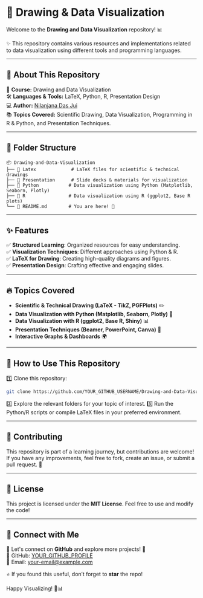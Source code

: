 # 🎨 Drawing & Data Visualization

Welcome to the **Drawing and Data Visualization** repository! 📊

✨ This repository contains various resources and implementations related to data visualization using different tools and programming languages.

---

## 📌 About This Repository

📖 **Course:** Drawing and Data Visualization  
🛠 **Languages & Tools:** LaTeX, Python, R, Presentation Design  
💻 **Author:** [Nilanjana Das Jui](https://github.com/YOUR_GITHUB_PROFILE)  
📚 **Topics Covered:** Scientific Drawing, Data Visualization, Programming in R & Python, and Presentation Techniques.

---

## 📂 Folder Structure

```plaintext
📦 Drawing-and-Data-Visualization
├── 📁 Latex             # LaTeX files for scientific & technical drawings
├── 📁 Presentation      # Slide decks & materials for visualization
├── 📁 Python           # Data visualization using Python (Matplotlib, Seaborn, Plotly)
├── 📁 R                # Data visualization using R (ggplot2, Base R plots)
└── 📜 README.md        # You are here! 🎯
```

---

## ✨ Features

✅ **Structured Learning**: Organized resources for easy understanding.  
✅ **Visualization Techniques**: Different approaches using Python & R.  
✅ **LaTeX for Drawing**: Creating high-quality diagrams and figures.  
✅ **Presentation Design**: Crafting effective and engaging slides.  

---

## 🔥 Topics Covered

- **Scientific & Technical Drawing (LaTeX - TikZ, PGFPlots)** ✏️
- **Data Visualization with Python (Matplotlib, Seaborn, Plotly)** 🐍
- **Data Visualization with R (ggplot2, Base R, Shiny)** 📊
- **Presentation Techniques (Beamer, PowerPoint, Canva)** 🎤
- **Interactive Graphs & Dashboards** 🌍

---

## 🚀 How to Use This Repository

1️⃣ Clone this repository:
```bash
git clone https://github.com/YOUR_GITHUB_USERNAME/Drawing-and-Data-Visualization.git
```
2️⃣ Explore the relevant folders for your topic of interest.
3️⃣ Run the Python/R scripts or compile LaTeX files in your preferred environment.

---

## 🤝 Contributing

This repository is part of a learning journey, but contributions are welcome! If you have any improvements, feel free to fork, create an issue, or submit a pull request. 🚀

---

## 📜 License

This project is licensed under the **MIT License**. Feel free to use and modify the code!

---

## 🚀 Connect with Me

💬 Let's connect on **GitHub** and explore more projects! 🌟  
🔗 GitHub: [YOUR_GITHUB_PROFILE](https://github.com/YOUR_GITHUB_PROFILE)  
📧 Email: [your-email@example.com](mailto:your-email@example.com)  

⭐ If you found this useful, don’t forget to **star** the repo!

Happy Visualizing! 🎨📊
